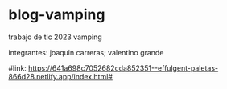 # blog-vamping
trabajo de tic 2023 vamping


integrantes: joaquin carreras; valentino grande



#link:   https://641a698c7052682cda852351--effulgent-paletas-866d28.netlify.app/index.html#
